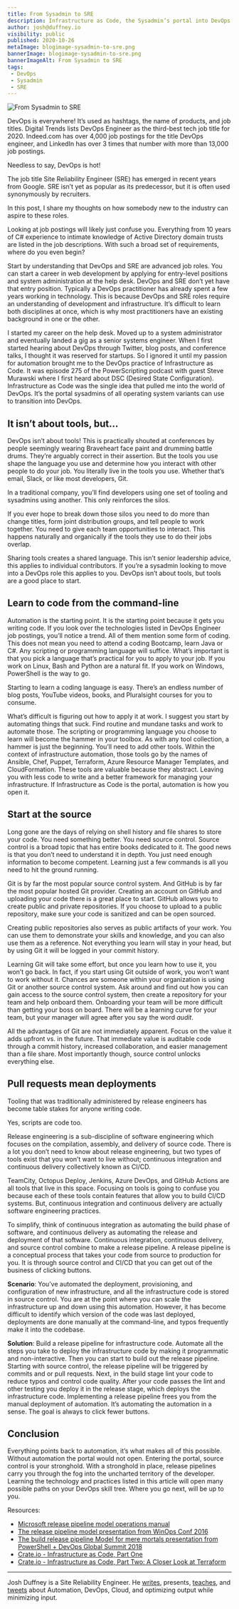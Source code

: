 ```yaml
---
title: From Sysadmin to SRE 
description: Infrastructure as Code, the Sysadmin’s portal into DevOps 
author: josh@duffney.io 
visibility: public
published: 2020-10-26
metaImage: blogimage-sysadmin-to-sre.png
bannerImage: blogimage-sysadmin-to-sre.png
bannerImageAlt: From Sysadmin to SRE 
tags:
 - DevOps
 - Sysadmin
 - SRE
---
```


![From Sysadmin to SRE ](blogimage-sysadmin-to-sre.png)

DevOps is everywhere! It’s used as hashtags, the name of products, and job titles. Digital Trends lists DevOps Engineer as the third-best tech job title for 2020. Indeed.com has over 4,000 job postings for the title DevOps engineer, and LinkedIn has over 3 times that number with more than 13,000 job postings. 

Needless to say, DevOps is hot!

The job title Site Reliability Engineer (SRE) has emerged in recent years from Google. SRE isn’t yet as popular as its predecessor, but it is often used synonymously by recruiters. 

In this post, I share my thoughts on how somebody new to the industry can aspire to these roles.

Looking at job postings will likely just confuse you. Everything from 10 years of C# experience to intimate knowledge of Active Directory domain trusts are listed in the job descriptions. With such a broad set of requirements, where do you even begin?

Start by understanding that DevOps and SRE are advanced job roles. You can start a career in web development by applying for entry-level positions and system administration at the help desk. DevOps and SRE don’t yet have that entry position. Typically a DevOps practitioner has already spent a few years working in technology. This is because DevOps and SRE roles require an understanding of development and infrastructure. It’s difficult to learn both disciplines at once, which is why most practitioners have an existing background in one or the other.

I started my career on the help desk. Moved up to a system administrator and eventually landed a gig as a senior systems engineer. When I first started hearing about DevOps through Twitter, blog posts, and conference talks, I thought it was reserved for startups. So I ignored it until my passion for automation brought me to the DevOps practice of Infrastructure as Code. It was episode 275 of the PowerScripting podcast with guest Steve Murawski where I first heard about DSC (Desired State Configuration). Infrastructure as Code was the single idea that pulled me into the world of DevOps. It’s the portal sysadmins of all operating system variants can use to transition into DevOps.

## It isn’t about tools, but...

DevOps isn’t about tools! This is practically shouted at conferences by people seemingly wearing Braveheart face paint and drumming battle drums. They’re arguably correct in their assertion. But the tools you use shape the language you use and determine how you interact with other people to do your job. You literally live in the tools you use. Whether that’s email, Slack, or like most developers, Git. 

In a traditional company, you’ll find developers using one set of tooling and sysadmins using another. This only reinforces the silos. 

If you ever hope to break down those silos you need to do more than change titles, form joint distribution groups, and tell people to work together. You need to give each team opportunities to interact. This happens naturally and organically if the tools they use to do their jobs overlap. 

Sharing tools creates a shared language. This isn’t senior leadership advice, this applies to individual contributors. If you’re a sysadmin looking to move into a DevOps role this applies to you. DevOps isn’t about tools, but tools are a good place to start.

## Learn to code from the command-line 

Automation is the starting point. It is the starting point because it gets you writing code. If you look over the technologies listed in DevOps Engineer job postings, you’ll notice a trend. All of them mention some form of coding. This does not mean you need to attend a coding Bootcamp, learn Java or C#. Any scripting or programming language will suffice. What’s important is that you pick a language that’s practical for you to apply to your job. If you work on Linux, Bash and Python are a natural fit. If you work on Windows, PowerShell is the way to go.

Starting to learn a coding language is easy. There’s an endless number of blog posts, YouTube videos, books, and Pluralsight courses for you to consume. 

What’s difficult is figuring out how to apply it at work. I suggest you start by automating things that suck. Find routine and mundane tasks and work to automate those. The scripting or programming language you choose to learn will become the hammer in your toolbox. As with any tool collection, a hammer is just the beginning. You’ll need to add other tools. Within the context of infrastructure automation, those tools go by the names of Ansible, Chef, Puppet, Terraform, Azure Resource Manager Templates, and CloudFormation. These tools are valuable because they abstract. Leaving you with less code to write and a better framework for managing your infrastructure. If Infrastructure as Code is the portal, automation is how you open it.

## Start at the source

Long gone are the days of relying on shell history and file shares to store your code. You need something better. You need source control. Source control is a broad topic that has entire books dedicated to it. The good news is that you don’t need to understand it in depth. You just need enough information to become competent. Learning just a few commands is all you need to hit the ground running.

Git is by far the most popular source control system. And GitHub is by far the most popular hosted Git provider. Creating an account on GitHub and uploading your code there is a great place to start. GitHub allows you to create public and private repositories. If you choose to upload to a public repository, make sure your code is sanitized and can be open sourced. 

Creating public repositories also serves as public artifacts of your work. You can use them to demonstrate your skills and knowledge, and you can also use them as a reference. Not everything you learn will stay in your head, but by using Git it will be logged in your commit history.

Learning Git will take some effort, but once you learn how to use it, you won’t go back. In fact, if you start using Git outside of work, you won’t want to work without it. Chances are someone within your organization is using Git or another source control system. Ask around and find out how you can gain access to the source control system, then create a repository for your team and help onboard them. Onboarding your team will be more difficult than getting your boss on board. There will be a learning curve for your team, but your manager will agree after you say the word _audit_.

All the advantages of Git are not immediately apparent. Focus on the value it adds upfront vs. in the future. That immediate value is auditable code through a commit history, increased collaboration, and easier management than a file share. Most importantly though, source control unlocks everything else.

## Pull requests mean deployments

Tooling that was traditionally administered by release engineers has become table stakes for anyone writing code. 

Yes, scripts are code too. 

Release engineering is a sub-discipline of software engineering which focuses on the compilation, assembly, and delivery of source code. There is a lot you don’t need to know about release engineering, but two types of tools exist that you won’t want to live without; continuous integration and continuous delivery collectively known as CI/CD.

TeamCity, Octopus Deploy, Jenkins, Azure DevOps, and GitHub Actions are all tools that live in this space. Focusing on tools is going to confuse you because each of these tools contain features that allow you to build CI/CD systems. But, continuous integration and continuous delivery are actually software engineering practices. 

To simplify, think of continuous integration as automating the build phase of software, and continuous delivery as automating the release and deployment of that software. Continuous integration, continuous delivery, and source control combine to make a release pipeline. A release pipeline is a conceptual process that takes your code from source to production for you. It is through source control and CI/CD that you can get out of the business of clicking buttons.

**Scenario**: You’ve automated the deployment, provisioning, and configuration of new infrastructure, and all the infrastructure code is stored in source control. You are at the point where you can scale the infrastructure up and down using this automation. However, it has become difficult to identify which version of the code was last deployed, deployments are done manually at the command-line, and typos frequently make it into the codebase.

**Solution**: Build a release pipeline for infrastructure code. Automate all the steps you take to deploy the infrastructure code by making it programmatic and non-interactive. Then you can start to build out the release pipeline. Starting with source control, the release pipeline will be triggered by commits and or pull requests. Next, in the build stage lint your code to reduce typos and control code quality. After your code passes the lint and other testing you deploy it in the release stage, which deploys the infrastructure code. Implementing a release pipeline frees you from the manual deployment of automation. It’s automating the automation in a sense. The goal is always to click fewer buttons.

## Conclusion

Everything points back to automation, it’s what makes all of this possible. Without automation the portal would not open. Entering the portal, source control is your stronghold. With a stronghold in place, release pipelines carry you through the fog into the uncharted territory of the developer. Learning the technology and practices listed in this article will open many possible paths on your DevOps skill tree. Where you go next, will be up to you. 

Resources:
 - [Microsoft release pipeline model operations manual](http://download.microsoft.com/download/C/4/A/C4A14099-FEA4-4CB3-8A8F-A0C2BE5A1219/The%20Release%20Pipeline%20Model.pdf)
 - [The release pipeline model presentation from WinOps Conf 2016](https://channel9.msdn.com/Events/WinOps/WinOps-Conf-2016/The-Release-Pipeline-Model)
 - [The build release pipeline Model for mere mortals presentation from PowerShell + DevOps Global Summit 2018](https://www.youtube.com/watch?v=ccEO5buASv8)
 - [Crate.io - Infrastructure as Code, Part One](https://crate.io/a/infrastructure-as-code-part-one/)
 - [Crate.io - Infrastructure as Code, Part Two: A Closer Look at Terraform](https://crate.io/a/infrastructure-as-code-part-two-a-closer-look-at-terraform/)

 ---

 Josh Duffney is a Site Reliability Engineer. He [writes](https://duffney.io/posts/), presents, [teaches](https://app.pluralsight.com/profile/author/josh-duffney), and [tweets](https://twitter.com/joshduffney) about Automation, DevOps, Cloud, and optimizing output while minimizing input.

